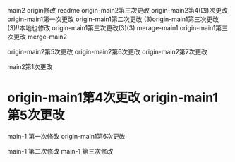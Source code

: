 main2 origin修改 readme
origin-main2第三次更改
origin-main2第4(四)次更改
origin-main1第一次更改
origin-main1第二次更改
(3)origin-main1第三次更改(3)!!本地也修改
origin-main1第三次更改(3)(3)
merage-main1
origin-main1第三次更改
merge-main2

origin-main2第5次更改
origin-main2第6次更改
origin-main2第7次更改

main2第1次更改

origin-main1第4次更改
origin-main1第5次更改
=============
main-1 第一次修改
origin-main1第6次更改

main-1 第二次修改
main-1 第三次修改